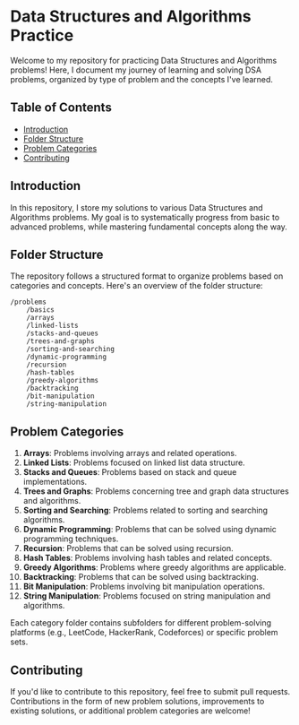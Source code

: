 # Data Structures and Algorithms Practice

Welcome to my repository for practicing Data Structures and Algorithms problems! Here, I document my journey of learning and solving DSA problems, organized by type of problem and the concepts I've learned.

## Table of Contents

- [Introduction](#introduction)
- [Folder Structure](#folder-structure)
- [Problem Categories](#problem-categories)
- [Contributing](#contributing)

## Introduction

In this repository, I store my solutions to various Data Structures and Algorithms problems. My goal is to systematically progress from basic to advanced problems, while mastering fundamental concepts along the way.

## Folder Structure

The repository follows a structured format to organize problems based on categories and concepts. Here's an overview of the folder structure:
```
/problems
    /basics
    /arrays
    /linked-lists
    /stacks-and-queues
    /trees-and-graphs
    /sorting-and-searching
    /dynamic-programming
    /recursion
    /hash-tables
    /greedy-algorithms
    /backtracking
    /bit-manipulation
    /string-manipulation
```

## Problem Categories

1. **Arrays**: Problems involving arrays and related operations.
2. **Linked Lists**: Problems focused on linked list data structure.
3. **Stacks and Queues**: Problems based on stack and queue implementations.
4. **Trees and Graphs**: Problems concerning tree and graph data structures and algorithms.
5. **Sorting and Searching**: Problems related to sorting and searching algorithms.
6. **Dynamic Programming**: Problems that can be solved using dynamic programming techniques.
7. **Recursion**: Problems that can be solved using recursion.
8. **Hash Tables**: Problems involving hash tables and related concepts.
9. **Greedy Algorithms**: Problems where greedy algorithms are applicable.
10. **Backtracking**: Problems that can be solved using backtracking.
11. **Bit Manipulation**: Problems involving bit manipulation operations.
12. **String Manipulation**: Problems focused on string manipulation and algorithms.

Each category folder contains subfolders for different problem-solving platforms (e.g., LeetCode, HackerRank, Codeforces) or specific problem sets.

## Contributing

If you'd like to contribute to this repository, feel free to submit pull requests. Contributions in the form of new problem solutions, improvements to existing solutions, or additional problem categories are welcome!


